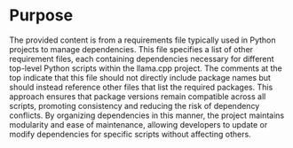 # Purpose
The provided content is from a requirements file typically used in Python projects to manage dependencies. This file specifies a list of other requirement files, each containing dependencies necessary for different top-level Python scripts within the llama.cpp project. The comments at the top indicate that this file should not directly include package names but should instead reference other files that list the required packages. This approach ensures that package versions remain compatible across all scripts, promoting consistency and reducing the risk of dependency conflicts. By organizing dependencies in this manner, the project maintains modularity and ease of maintenance, allowing developers to update or modify dependencies for specific scripts without affecting others.
